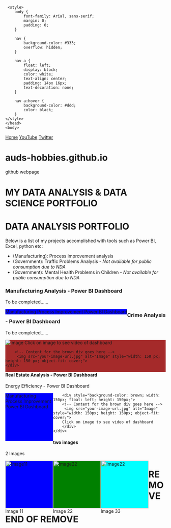 <!DOCTYPE html>

<html lang="en" dir="ltr">
    <head>
        <title> My Portfolio </title>
        <meta charset="utf-8">
    <meta name="viewport" content="width=device-width, initial-scale=1">

     <style>
        body {
            font-family: Arial, sans-serif;
            margin: 0;
            padding: 0;
        }

        nav {
            background-color: #333;
            overflow: hidden;
        }

        nav a {
            float: left;
            display: block;
            color: white;
            text-align: center;
            padding: 14px 16px;
            text-decoration: none;
        }

        nav a:hover {
            background-color: #ddd;
            color: black;
        }
    </style>
    </head>
    <body>
<nav>
    <a href="#home">Home</a>
    <a href="#about">YouTube</a>
     <a href="#about">Twitter</a>
</nav>


# auds-hobbies.github.io
github webpage
# MY DATA ANALYSIS & DATA SCIENCE PORTFOLIO


<h1>DATA ANALYSIS PORTFOLIO</h1>
Below is a list of my projects accomplished with tools such as Power BI, Excel, python etc: 
<ul>
    <li> (Manufacturing): Process improvement analysis   </li>
    <li> (Government): Traffic Problems Analysis - <i>Not available for public consumption due to NDA </i>  </li>
    <li> (Government): Mental Health Problems in Children - <i>Not available for public consumption due to NDA </i>  </li>
</ul>

<section>
    <h3> Manufacturing Analysis - Power BI Dashboard </h3>
    <p> To be completed...... </p>
    <div style="background-color: blue; width: 150 px; float: left; height: 150 px;">
    <!-- Content for the blue div goes here -->
    Manufacturing Process Improvement Power BI Dashboard
    </div>
</section>

<section> 
   <h3> Crime Analysis - Power BI Dashboard </h3>
    <p> To be completed...... </p>
    <div style="background-color: brown; width: 150 px; float: left; height: 150 px;">
        <!-- Content for the brown div goes here -->
         <img src="your-image-url.jpg" alt="Image" style="width: 150 px; height: 150 px; object-fit: cover;">
        Click on image to see video of dashboard
    
        <!-- Content for the brown div goes here -->
         <img src="your-image-url.jpg" alt="Image" style="width: 150 px; height: 150 px; object-fit: cover;"> 
    </div> 
</section>


<section>
    <h4> Real Estate Analysis - Power BI Dashboard </h4> 
    <p>Energy Efficiency  - Power BI Dashboard </p>
    <div>
        <div style="background-color: blue; width: 150px; float: left; height: 150px;">
        <!-- Content for the blue div goes here -->
        Manufacturing Process Improvement Power BI Dashboard
        </div>
    
        <div style="background-color: brown; width: 150px; float: left; height: 150px;">
        <!-- Content for the brown div goes here -->
         <img src="your-image-url.jpg" alt="Image" style="width: 150px; height: 150px; object-fit: cover;">
        Click on image to see video of dashboard
        </div>
    </div>
</section>


<section>
    <h4> two images </h4> 
<p> 2 Images </p>
<div>
    <div style="background-color: blue; width: 150px; float: left; height: 150px;">
    <!-- IMAGE 11 -->
    <img src="your-image-url.jpg" alt="Image11" style="width: 150px; height: 150px; object-fit: cover;">
    Image 11
    </div>
</div>

<div>
    <div style="background-color: green; width: 150px; float: left; height: 150px;">
    <!-- IMAGE 22 -->
    <img src="your-image-url.jpg" alt="Image22" style="width: 150px; height: 150px; object-fit: cover;">
    Image 22
    </div>
</div>

<div>
    <div style="background-color: cyan; width: 150px; float: left; height: 150px;">
    <!-- IMAGE 33 -->
    <img src="your-image-url.jpg" alt="Image22" style="width: 150px; height: 150px; object-fit: cover;">
    Image 33
    </div>
</div>

</section>



# REMOVE 







# END OF REMOVE



</body>
</html>
